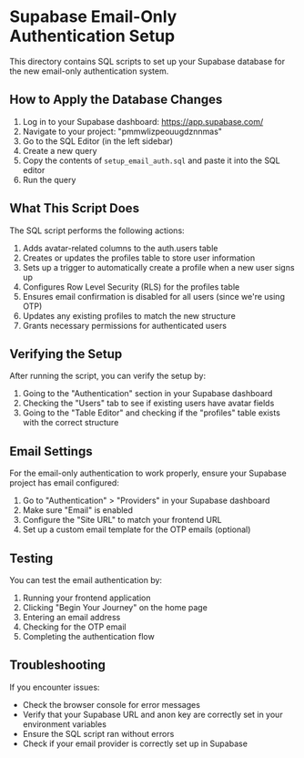 # Supabase Email-Only Authentication Setup

This directory contains SQL scripts to set up your Supabase database for the new email-only authentication system.

## How to Apply the Database Changes

1. Log in to your Supabase dashboard: https://app.supabase.com/
2. Navigate to your project: "pmmwlizpeouugdznnmas"
3. Go to the SQL Editor (in the left sidebar)
4. Create a new query
5. Copy the contents of `setup_email_auth.sql` and paste it into the SQL editor
6. Run the query

## What This Script Does

The SQL script performs the following actions:

1. Adds avatar-related columns to the auth.users table
2. Creates or updates the profiles table to store user information
3. Sets up a trigger to automatically create a profile when a new user signs up
4. Configures Row Level Security (RLS) for the profiles table
5. Ensures email confirmation is disabled for all users (since we're using OTP)
6. Updates any existing profiles to match the new structure
7. Grants necessary permissions for authenticated users

## Verifying the Setup

After running the script, you can verify the setup by:

1. Going to the "Authentication" section in your Supabase dashboard
2. Checking the "Users" tab to see if existing users have avatar fields
3. Going to the "Table Editor" and checking if the "profiles" table exists with the correct structure

## Email Settings

For the email-only authentication to work properly, ensure your Supabase project has email configured:

1. Go to "Authentication" > "Providers" in your Supabase dashboard
2. Make sure "Email" is enabled
3. Configure the "Site URL" to match your frontend URL
4. Set up a custom email template for the OTP emails (optional)

## Testing

You can test the email authentication by:

1. Running your frontend application
2. Clicking "Begin Your Journey" on the home page
3. Entering an email address
4. Checking for the OTP email
5. Completing the authentication flow

## Troubleshooting

If you encounter issues:

- Check the browser console for error messages
- Verify that your Supabase URL and anon key are correctly set in your environment variables
- Ensure the SQL script ran without errors
- Check if your email provider is correctly set up in Supabase
